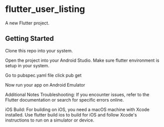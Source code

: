 # flutter_user_listing

A new Flutter project.

## Getting Started

Clone this repo into your system.

Open the project into your Android Studio. Make sure flutter environment is setup in your system.

Go to pubspec.yaml file click pub get

Now run your app on Android Emulator

Additional Notes
Troubleshooting: If you encounter issues, refer to the Flutter documentation or search for specific errors online.

iOS Build: For building on iOS, you need a macOS machine with Xcode installed. Use flutter build ios to build for iOS and follow Xcode's instructions to run on a simulator or device.